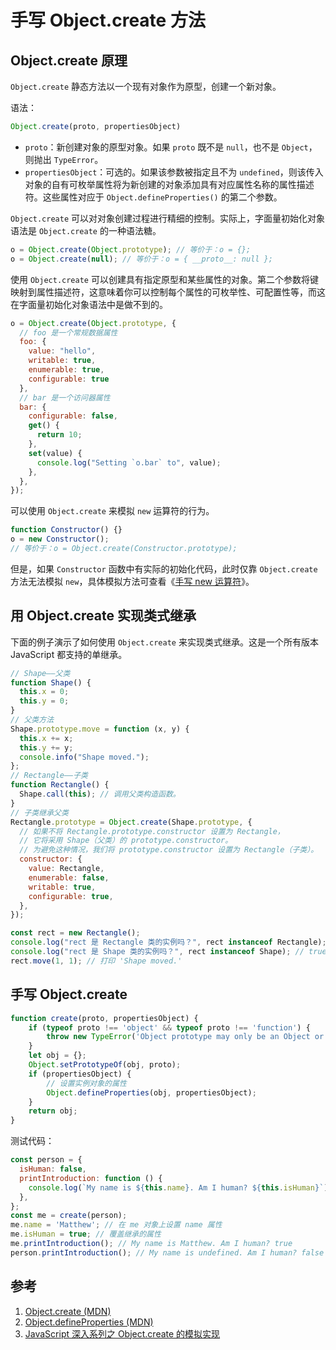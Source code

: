 # 手写 Object.create 方法

## Object.create 原理

`Object.create` 静态方法以一个现有对象作为原型，创建一个新对象。

语法：

```javascript
Object.create(proto, propertiesObject)
```

* `proto`：新创建对象的原型对象。如果 `proto` 既不是 `null`，也不是 `Object`，则抛出 `TypeError`。
* `propertiesObject`：可选的。如果该参数被指定且不为 `undefined`，则该传入对象的自有可枚举属性将为新创建的对象添加具有对应属性名称的属性描述符。这些属性对应于 `Object.defineProperties()` 的第二个参数。

`Object.create` 可以对对象创建过程进行精细的控制。实际上，字面量初始化对象语法是 `Object.create` 的一种语法糖。

```javascript
o = Object.create(Object.prototype); // 等价于：o = {};
o = Object.create(null); // 等价于：o = { __proto__: null };
```

使用 `Object.create` 可以创建具有指定原型和某些属性的对象。第二个参数将键映射到属性描述符，这意味着你可以控制每个属性的可枚举性、可配置性等，而这在字面量初始化对象语法中是做不到的。

```javascript
o = Object.create(Object.prototype, {
  // foo 是一个常规数据属性
  foo: {
    value: "hello",
    writable: true,
    enumerable: true,
    configurable: true
  },
  // bar 是一个访问器属性
  bar: {
    configurable: false,
    get() {
      return 10;
    },
    set(value) {
      console.log("Setting `o.bar` to", value);
    },
  },
});
```

可以使用 `Object.create` 来模拟 `new` 运算符的行为。

```javascript
function Constructor() {}
o = new Constructor();
// 等价于：o = Object.create(Constructor.prototype);
```

但是，如果 `Constructor` 函数中有实际的初始化代码，此时仅靠 `Object.create` 方法无法模拟 `new`，具体模拟方法可查看《[手写 new 运算符](./手写new运算符.md)》。

## 用 Object.create 实现类式继承

下面的例子演示了如何使用 `Object.create` 来实现类式继承。这是一个所有版本 JavaScript 都支持的单继承。

```javascript
// Shape——父类
function Shape() {
  this.x = 0;
  this.y = 0;
}
// 父类方法
Shape.prototype.move = function (x, y) {
  this.x += x;
  this.y += y;
  console.info("Shape moved.");
};
// Rectangle——子类
function Rectangle() {
  Shape.call(this); // 调用父类构造函数。
}
// 子类继承父类
Rectangle.prototype = Object.create(Shape.prototype, {
  // 如果不将 Rectangle.prototype.constructor 设置为 Rectangle，
  // 它将采用 Shape（父类）的 prototype.constructor。
  // 为避免这种情况，我们将 prototype.constructor 设置为 Rectangle（子类）。
  constructor: {
    value: Rectangle,
    enumerable: false,
    writable: true,
    configurable: true,
  },
});

const rect = new Rectangle();
console.log("rect 是 Rectangle 类的实例吗？", rect instanceof Rectangle); // true
console.log("rect 是 Shape 类的实例吗？", rect instanceof Shape); // true
rect.move(1, 1); // 打印 'Shape moved.'
```

## 手写 Object.create

```javascript
function create(proto, propertiesObject) {
    if (typeof proto !== 'object' && typeof proto !== 'function') {
        throw new TypeError('Object prototype may only be an Object or null');
    }
    let obj = {};
    Object.setPrototypeOf(obj, proto);
    if (propertiesObject) {
        // 设置实例对象的属性
        Object.defineProperties(obj, propertiesObject);
    }
    return obj;
}
```

测试代码：

```javascript
const person = {
  isHuman: false,
  printIntroduction: function () {
    console.log(`My name is ${this.name}. Am I human? ${this.isHuman}`);
  },
};
const me = create(person);
me.name = 'Matthew'; // 在 me 对象上设置 name 属性
me.isHuman = true; // 覆盖继承的属性
me.printIntroduction(); // My name is Matthew. Am I human? true
person.printIntroduction(); // My name is undefined. Am I human? false
```

## 参考

1. [Object.create (MDN)](https://developer.mozilla.org/zh-CN/docs/Web/JavaScript/Reference/Global_Objects/Object/create)
2. [Object.defineProperties (MDN)](https://developer.mozilla.org/zh-CN/docs/Web/JavaScript/Reference/Global_Objects/Object/defineProperties)
3. [JavaScript 深入系列之 Object.create 的模拟实现](https://github.com/yuanyuanbyte/Blog/issues/114)